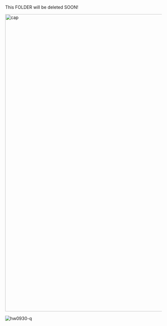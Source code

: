 
This FOLDER will be deleted SOON!

<img width="954" alt="cap" src="https://github.com/user-attachments/assets/89e5b52f-094f-4d7b-a4ed-af8f656551c3">

![hw0930-q](https://github.com/user-attachments/assets/0aa1fdc2-534a-456a-8339-0ce9f93a109f)
